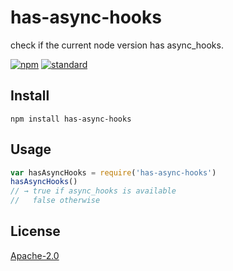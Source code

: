 # has-async-hooks

check if the current node version has async_hooks.

[![npm][npm-image]][npm-url]
[![standard][standard-image]][standard-url]

[npm-image]: https://img.shields.io/npm/v/has-async-hooks.svg?style=flat-square
[npm-url]: https://www.npmjs.com/package/has-async-hooks
[standard-image]: https://img.shields.io/badge/code%20style-standard-brightgreen.svg?style=flat-square
[standard-url]: http://npm.im/standard

## Install

```
npm install has-async-hooks
```

## Usage

```js
var hasAsyncHooks = require('has-async-hooks')
hasAsyncHooks()
// → true if async_hooks is available
//   false otherwise
```

## License

[Apache-2.0](LICENSE.md)
